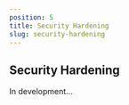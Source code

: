 ```yaml
---
position: 5
title: Security Hardening
slug: security-hardening
---
```


## Security Hardening

In development...
